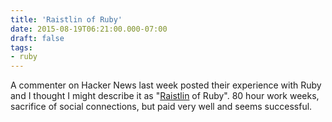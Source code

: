 ```yaml
---
title: 'Raistlin of Ruby'
date: 2015-08-19T06:21:00.000-07:00
draft: false
tags: 
- ruby
---
```


A commenter on Hacker News last week posted their experience with Ruby and I thought I might describe it as "[Raistlin](https://en.wikipedia.org/wiki/Raistlin_Majere) of Ruby". 80 hour work weeks, sacrifice of social connections, but paid very well and seems successful.